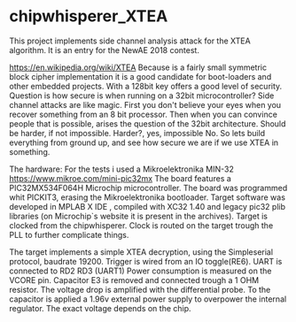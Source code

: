 # chipwhisperer_XTEA

This project implements side channel analysis attack for the XTEA algorithm.
It is an entry for the NewAE 2018 contest.

https://en.wikipedia.org/wiki/XTEA
Because is a fairly small symmetric block cipher implementation it is a good candidate for boot-loaders and other embedded projects. With a 128bit key offers a good level of security. Question is how secure is when running on a 32bit microcontroller? Side channel attacks are like magic. First you don't believe your eyes when you recover something from an 8 bit processor. Then when you can convince people that is possible, arises the question of the 32bit architecture. Should be harder, if not impossible.
Harder?, yes, impossible No.
So lets build everything from ground up, and see how secure we are if we use XTEA in something.

The hardware: 
For the tests i used a Mikroelektronika MIN-32 
https://www.mikroe.com/mini-pic32mx
The board features a PIC32MX534F064H Microchip microcontroller. The board was programmed whit PICKIT3, erasing the Mikroelektronika bootloader.
Target software was developed in MPLAB X IDE , compiled with XC32 1.40 and legacy pic32 plib libraries (on Microchip`s website it is present in the archives). 
Target is clocked from the chipwhisperer. Clock is routed  on the target trough the PLL to further complicate things.

The target implements a simple XTEA decryption, using the Simpleserial protocol, baudrate 19200. Trigger is wired from an IO toggle(RE6). 
UART is connected to RD2 RD3 (UART1)
Power consumption is measured on the VCORE pin. Capacitor E3 is removed and connected trough a  1 OHM resistor. The voltage drop is amplified with the differential probe. To the capacitor is applied a 1.96v external power supply to overpower the internal regulator. The exact voltage
depends on the chip. 
